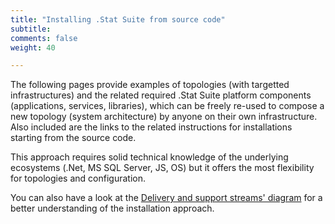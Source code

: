 ```yaml
---
title: "Installing .Stat Suite from source code"
subtitle: 
comments: false
weight: 40

---
```

<!-- This page (or a sub-page or sub-section of this page) of the documentation is referenced as an external resource in the .Stat Academy:
* https://academy.siscc.org/installing-dotstat-suite/
Any change affecting its URL must be communicated with the .Stat Academy content admin in advance. -->

The following pages provide examples of topologies (with targetted infrastructures) and the related required .Stat Suite platform components (applications, services, libraries), which can be freely re-used to compose a new topology (system architecture) by anyone on their own infrastructure. Also included are the links to the related instructions for installations starting from the source code.  

This approach requires solid technical knowledge of the underlying ecosystems (.Net, MS SQL Server, JS, OS) but it offers the most flexibility for topologies and configuration.  

You can also have a look at the [Delivery and support streams' diagram](https://sis-cc.gitlab.io/dotstatsuite-documentation/getting-started/) for a better understanding of the installation approach.

